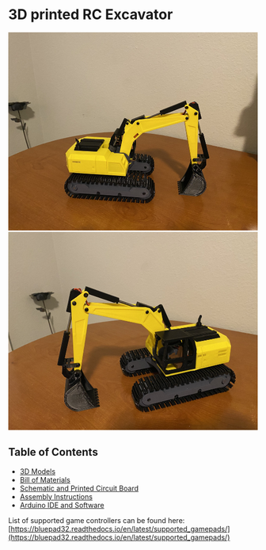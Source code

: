 <h1>3D printed RC Excavator</h1>
<img src="https://github.com/swholmstead/Excavator/blob/main/pictures/Excavator.jpeg" alt="Excavator" width=600 height=400>
<img src="https://github.com/swholmstead/Excavator/blob/main/pictures/Excavator 2.jpeg" alt="Excavator" width=600 height=400>

<h2>Table of Contents</h2>

* [3D Models](https://www.printables.com/model/1399802-3d-printed-rc-skidsteer)
* [Bill of Materials](docs/bom.md)
* [Schematic and Printed Circuit Board](docs/schematics.md)
* [Assembly Instructions](docs/assembly.md)
* [Arduino IDE and Software](docs/arduino.md)

List of supported game controllers can be found here: [https://bluepad32.readthedocs.io/en/latest/supported_gamepads/](https://bluepad32.readthedocs.io/en/latest/supported_gamepads/)
